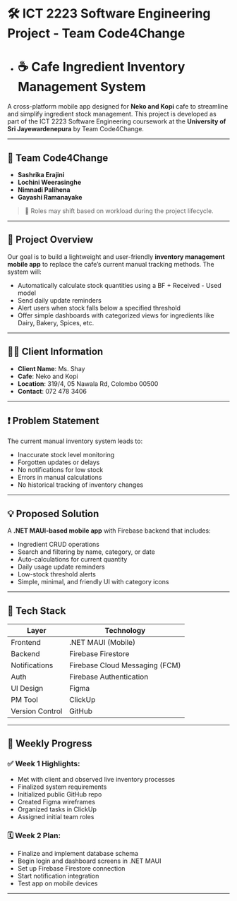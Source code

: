 # 🛠️ ICT 2223 Software Engineering Project - Team Code4Change

- # ☕ Cafe Ingredient Inventory Management System

A cross-platform mobile app designed for **Neko and Kopi** cafe to streamline and simplify ingredient stock management. This project is developed as part of the ICT 2223 Software Engineering coursework at the **University of Sri Jayewardenepura** by Team Code4Change.

---

## 👥 Team Code4Change

- **Sashrika Erajini**
- **Lochini Weerasinghe** 
- **Nimnadi Palihena** 
- **Gayashi Ramanayake** 

> 🚧 Roles may shift based on workload during the project lifecycle.

---

## 📌 Project Overview

Our goal is to build a lightweight and user-friendly **inventory management mobile app** to replace the cafe’s current manual tracking methods. The system will:
- Automatically calculate stock quantities using a BF + Received - Used model
- Send daily update reminders
- Alert users when stock falls below a specified threshold
- Offer simple dashboards with categorized views for ingredients like Dairy, Bakery, Spices, etc.

---

## 🧑‍💼 Client Information

- **Client Name**: Ms. Shay  
- **Cafe**: Neko and Kopi  
- **Location**: 319/4, 05 Nawala Rd, Colombo 00500  
- **Contact**: 072 478 3406  

---

## ❗ Problem Statement

The current manual inventory system leads to:

- Inaccurate stock level monitoring  
- Forgotten updates or delays  
- No notifications for low stock  
- Errors in manual calculations  
- No historical tracking of inventory changes  

---

## 💡 Proposed Solution

A **.NET MAUI-based mobile app** with Firebase backend that includes:

- Ingredient CRUD operations  
- Search and filtering by name, category, or date  
- Auto-calculations for current quantity  
- Daily usage update reminders  
- Low-stock threshold alerts  
- Simple, minimal, and friendly UI with category icons  

---

## 🧰 Tech Stack

| Layer         | Technology                |
|---------------|---------------------------|
| Frontend      | .NET MAUI (Mobile)        |
| Backend       | Firebase Firestore        |
| Notifications | Firebase Cloud Messaging (FCM) |
| Auth          | Firebase Authentication   |
| UI Design     | Figma                     |
| PM Tool       | ClickUp                   |
| Version Control | GitHub                  |

---

## 📆 Weekly Progress

### ✅ Week 1 Highlights:
- Met with client and observed live inventory processes  
- Finalized system requirements  
- Initialized public GitHub repo  
- Created Figma wireframes  
- Organized tasks in ClickUp  
- Assigned initial team roles

### 🗓️ Week 2 Plan:
- Finalize and implement database schema  
- Begin login and dashboard screens in .NET MAUI  
- Set up Firebase Firestore connection  
- Start notification integration  
- Test app on mobile devices  

---



